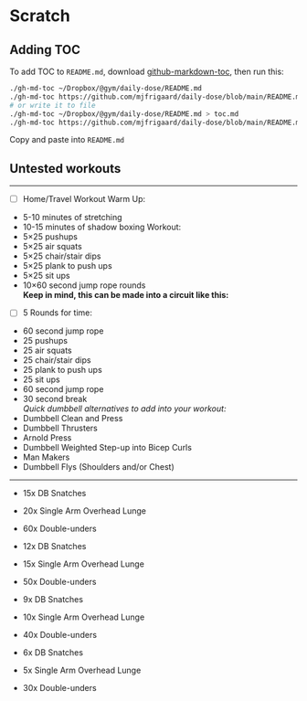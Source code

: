 Scratch
=========

## Adding TOC

To add TOC to `README.md`, download [github-markdown-toc](https://github.com/ekalinin/github-markdown-toc), then run this:

```bash
./gh-md-toc ~/Dropbox/@gym/daily-dose/README.md
./gh-md-toc https://github.com/mjfrigaard/daily-dose/blob/main/README.md
# or write it to file
./gh-md-toc ~/Dropbox/@gym/daily-dose/README.md > toc.md
./gh-md-toc https://github.com/mjfrigaard/daily-dose/blob/main/README.md > toc.md
```

Copy and paste into `README.md`

## Untested workouts

***

- [ ] Home/Travel Workout
Warm Up:  
 - 5-10 minutes of stretching
 - 10-15 minutes of shadow boxing
Workout:
 - 5×25 pushups
 - 5×25 air squats
 - 5×25 chair/stair dips
 - 5×25 plank to push ups
 - 5×25 sit ups
 - 10×60 second jump rope rounds  
**Keep in mind, this can be made into a circuit like this:**  
- [ ] 5 Rounds for time:
 - 60 second jump rope
 - 25 pushups
 - 25 air squats
 - 25 chair/stair dips
 - 25 plank to push ups
 - 25 sit ups
 - 60 second jump rope
 - 30 second break  
*Quick dumbbell alternatives to add into your workout:*  
 - Dumbbell Clean and Press
 - Dumbbell Thrusters
 - Arnold Press
 - Dumbbell Weighted Step-up into Bicep Curls
 - Man Makers
 - Dumbbell Flys (Shoulders and/or Chest)

***

- 15x DB Snatches
- 20x Single Arm Overhead Lunge
- 60x Double-unders

- 12x DB Snatches
- 15x Single Arm Overhead Lunge
- 50x Double-unders

- 9x DB Snatches
- 10x Single Arm Overhead Lunge
- 40x Double-unders

- 6x DB Snatches
- 5x Single Arm Overhead Lunge
- 30x Double-unders

